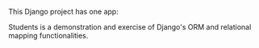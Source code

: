 This Django project has one app: 

Students is a demonstration and exercise of Django's ORM and relational mapping functionalities. 
